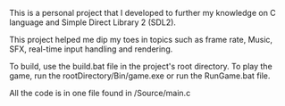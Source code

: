 This is a personal project that I developed to further my knowledge on C language and Simple Direct Library 2 (SDL2). 


This project helped me dip my toes in topics such as frame rate, Music, SFX, real-time input handling and rendering.

To build, use the build.bat file in the project's root directory.
To play the game, run the rootDirectory/Bin/game.exe or run the RunGame.bat file.

All the code is in one file found in /Source/main.c
